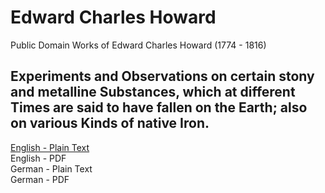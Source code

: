 # Edward Charles Howard

Public Domain Works of Edward Charles Howard (1774 - 1816)

## Experiments and Observations on certain stony and metalline Substances, which at different Times are said to have fallen on the Earth; also on various Kinds of native Iron.


[English - Plain Text](experiments-observations-stony-metalline-substances-fallen-on-earth-native-iron/full-text-english.md)  
English - PDF  
German - Plain Text  
German - PDF  
